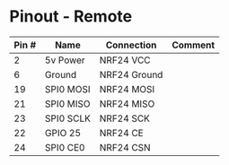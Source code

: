 # Pinout - Remote
|Pin #|Name|Connection|Comment|
|---|---|---|---|
|2|5v Power|NRF24 VCC||
|6|Ground|NRF24 Ground||
|19|SPI0 MOSI|NRF24 MOSI||
|21|SPI0 MISO|NRF24 MISO||
|23|SPI0 SCLK|NRF24 SCK||
|22|GPIO 25|NRF24 CE||
|24|SPI0 CE0|NRF24 CSN||
